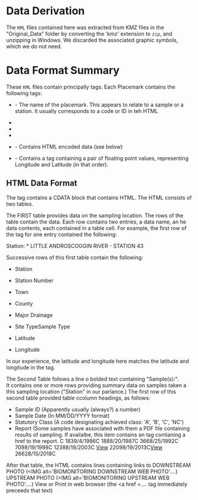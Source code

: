 # Data Derivation
The `KML` files contained here was extracted from KMZ files in the 
"Original_Data" folder by converting the 'kmz' extension to `zip`, and
unzipping in Windows. We discarded the associated graphic symbols,
which we do not need.


# Data Format Summary
These `KML` files contain principally <Placemark> tags. Each Placemark
contains the following tags:  

*  <name>         - The name of the placemark.  This appears to relate to a sample or a station.
                    It usually corresponds to a code or ID in teh HTML
					
*  <visibility>  

*  <styleUrl>

*  <Snippet maxLines='0'> 

*  <description>  - Contains HTML encoded data (see below)

*  <Point>        - Contains a <coordinates> tag containing a pair of
                    floating point values, representing Longitude and
					Latitude (in that order).

##  HTML Data Format
The <description> tag contains a CDATA block that contains HTML.
The HTML consists of two tables.

The FIRST table provides data on the sampling location.  The rows of 
the table contain the data.  Each row contains two entries, a data name,
an he data contents, each contained in a table cell.  For example, the
first row of the <description> tag for one entry contained the following:
<tr><td>Station:
*  LITTLE ANDROSCOGGIN RIVER - STATION 43</td></tr>

Successive rows of this first table contain the following: 

*  Station

*  Station Number

*  Town

*  County

*  Major Drainage

*  Site TypeSample Type

*  Latitude

*  Longitude

In our experience, the latitude and longitude here matches the latitude
and longitude in the <coordinates> tag.

The Second Table follows a line o bolded text containing "Sample(s):".  
It contains one or more rows providing summary data on samples taken a this sampling
location ("Station" in our parlance.)  The first row of this second table 
provided table ccolumn headings, as follows:
*  Sample ID        (Apparently usually (always?) a number)
*  Sample Date      (In MM/DD/YYYY format) 
*  Statutory Class  (A code designating achieved class:  'A', 'B', 'C', 'NC')
*  Report           (Some samples have associated with them a PDF file containing
                     results of sampling.  If availalbe, this item contains an <a> tag
					 contianing a href to the report.
				C</td><td class='sample4'></td></tr>
				</td></tr>
				<td class='sample4'></td></tr>
				<td class='sample1'>183</td><td class='sample2'>9/4/1986</td><td class='sample2'>C</td><td class='sample4'></td></tr>
				<td class='sample1'>188</td><td class='sample2'>8/20/1987</td><td class='sample2'>C</td><td class='sample4'></td></tr>
				<td class='sample1'>366</td><td class='sample2'>8/25/1992</td><td class='sample2'>C</td><td class='sample4'></td></tr>
				<td class='sample1'>709</td><td class='sample2'>8/19/1998</td><td class='sample2'>C</td><td class='sample4'></td></tr>
				<td class='sample1'>1238</td><td class='sample2'>8/18/2003</td><td class='sample2'>C</td><td class='sample4'></td></tr>
<a href='https://www.maine.gov/dep/gis/datamaps/lawb_biomonitoring/reports/log_1727.pdf'>View</a></td></tr>
				<td class='sample1'>2209</td><td class='sample2'>8/19/2013</td><td class='sample2'>C</td><td class='sample4'><a href='https://www.maine.gov/dep/gis/datamaps/lawb_biomonitoring/reports/log_2209.pdf'>View</a></td></tr>
				<td class='sample1'>2662</td><td class='sample2'>8/15/2018</td><td class='sample2'>C</td><td class='sample4'></td></tr>
				</table>
				
After that table, the HTML contains lines containing links to 
DOWNSTREAM PHOTO (<IMG alt='BIOMONITORING DOWNSTREAM WEB PHOTO'....)
UPSTREAM PHOTO   (<IMG alt='BIOMONITORING UPSTREAM WEB PHOTO'....)
View or Print in web browser (the <a href =.... tag immediately preceeds that text)
